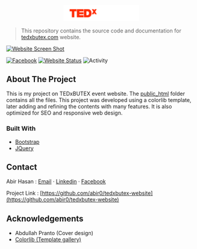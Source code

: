 <!-- PROJECT LOGO -->
<p align="center">
  <img alt="tedxbutex logo" src="./public_html/img/logo.png" alt="Logo" width="200">
</p>

> This repository contains the source code and documentation for [tedxbutex.com][website-url] website.

[![Website Screen Shot][website-screenshot]][website-url]

<!-- PROJECT SHIELDS -->
[![Facebook][facebook-shield]][facebook-url]
[![Website Status][website-shield]][website-url]
![Activity][activity-shield]

<!-- ABOUT THE PROJECT -->
About The Project
-----------------
This is my project on TEDxBUTEX event website. The [public_html] folder contains all the files. This project was developed using a colorlib template, later adding and refining
the contents with many features. It is also optimized for SEO and responsive web design.

### Built With
* [Bootstrap](https://getbootstrap.com)
* [JQuery](https://jquery.com)


<!-- CONTACT -->
Contact
-------

Abir Hasan : [Email](mailto:abir.spsc@gmail.com) · [Linkedin](https://www.linkedin.com/in/abir19/) · [Facebook](https://www.facebook.com/abir38)

Project Link : [https://github.com/abir0/tedxbutex-website](https://github.com/abir0/tedxbutex-website)

<!-- ACKNOWLEDGEMENTS -->
Acknowledgements
----------------
* Abdullah Pranto (Cover design)
* [Colorlib (Template gallery)](https://colorlib.com/)

<!-- MARKDOWN LINKS & IMAGES -->
[website-screenshot]: https://i.imgur.com/LNRXgCB.jpg
[website-url]: https://tedxbutex.com
[activity-shield]: https://img.shields.io/github/last-commit/abir0/tedxbutex-website/main?style=for-the-badge
[website-shield]: https://img.shields.io/website?down_color=red&down_message=down&style=for-the-badge&up_color=green&up_message=up&url=https%3A%2F%2Ftedxbutex.com
[facebook-shield]: https://img.shields.io/badge/Facebook-1877F2?style=for-the-badge&logo=facebook&logoColor=white
[facebook-url]: https://www.facebook.com/TEDxBUTEX
[public_html]: ./public_html/
